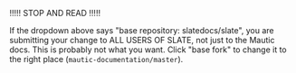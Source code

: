 !!!!! STOP AND READ !!!!!

If the dropdown above says "base repository: slatedocs/slate", you are submitting your change to ALL USERS OF SLATE, not just to the Mautic docs. This is probably not what you want. Click "base fork" to change it to the right place (`mautic-documentation/master`).
